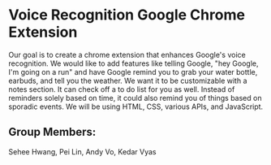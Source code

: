 # Voice Recognition Google Chrome Extension

Our goal is to create a chrome extension that enhances Google's voice recognition. We would like to add features like telling Google, "hey Google, I'm going on a run" and have Google remind you to grab your water bottle, earbuds, and tell you the weather. We want it to be customizable with a notes section. It can check off a to do list for you as well. Instead of reminders solely based on time, it could also remind you of things based on sporadic events. We will be using HTML, CSS, various APIs, and JavaScript.

## Group Members: 
Sehee Hwang, Pei Lin, Andy Vo, Kedar Vyas

